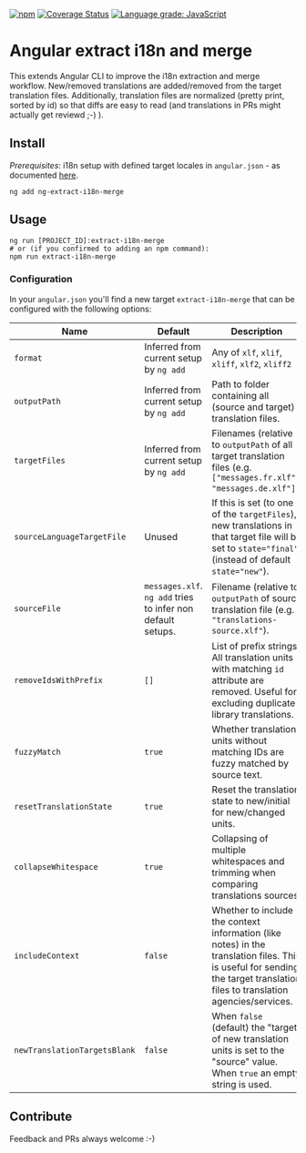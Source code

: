 [![npm](https://img.shields.io/npm/v/ng-extract-i18n-merge)](https://www.npmjs.com/package/ng-extract-i18n-merge)
[![Coverage Status](https://coveralls.io/repos/github/daniel-sc/ng-extract-i18n-merge/badge.svg?branch=master)](https://coveralls.io/github/daniel-sc/ng-extract-i18n-merge?branch=master)
[![Language grade: JavaScript](https://img.shields.io/lgtm/grade/javascript/g/daniel-sc/ng-extract-i18n-merge.svg?logo=lgtm&logoWidth=18)](https://lgtm.com/projects/g/daniel-sc/ng-extract-i18n-merge/context:javascript)

# Angular extract i18n and merge

This extends Angular CLI to improve the i18n extraction and merge workflow. New/removed translations are added/removed
from the target translation files. Additionally, translation files are normalized (pretty print, sorted by id) so that
diffs are easy to read (and translations in PRs might actually get reviewd ;-) ).

## Install

_Prerequisites_: i18n setup with defined target locales in `angular.json` - as
documented [here](https://angular.io/guide/i18n-common-merge).

```shell
ng add ng-extract-i18n-merge
```

## Usage

```shell
ng run [PROJECT_ID]:extract-i18n-merge
# or (if you confirmed to adding an npm command):
npm run extract-i18n-merge 
```

### Configuration

In your `angular.json` you'll find a new target `extract-i18n-merge` that can be configured with the following options:

| Name                         | Default                                                     | Description                                                                                                                                                                 |
|------------------------------|-------------------------------------------------------------|-----------------------------------------------------------------------------------------------------------------------------------------------------------------------------|
| `format`                     | Inferred from current setup by `ng add`                     | Any of `xlf`, `xlif`, `xliff`, `xlf2`, `xliff2`                                                                                                                             |
| `outputPath`                 | Inferred from current setup by `ng add`                     | Path to folder containing all (source and target) translation files.                                                                                                        |
| `targetFiles`                | Inferred from current setup by `ng add`                     | Filenames (relative to `outputPath` of all target translation files (e.g. `["messages.fr.xlf", "messages.de.xlf"]`).                                                        |
| `sourceLanguageTargetFile`   | Unused                                                      | If this is set (to one of the `targetFiles`), new translations in that target file will be set to `state="final"` (instead of default `state="new"`).                       |
| `sourceFile`                 | `messages.xlf`. `ng add` tries to infer non default setups. | Filename (relative to `outputPath` of source translation file (e.g. `"translations-source.xlf"`).                                                                           |
| `removeIdsWithPrefix`        | `[]`                                                        | List of prefix strings. All translation units with matching `id` attribute are removed. Useful for excluding duplicate library translations.                                |
| `fuzzyMatch`                 | `true`                                                      | Whether translation units without matching IDs are fuzzy matched by source text.                                                                                            |
| `resetTranslationState`      | `true`                                                      | Reset the translation state to new/initial for new/changed units.                                                                                                           |
| `collapseWhitespace`         | `true`                                                      | Collapsing of multiple whitespaces and trimming when comparing translations sources.                                                                                        |
| `includeContext`             | `false`                                                     | Whether to include the context information (like notes) in the translation files. This is useful for sending the target translation files to translation agencies/services. |
| `newTranslationTargetsBlank` | `false`                                                     | When `false` (default) the "target" of new translation units is set to the "source" value. When `true` an empty string is used.                                             |

## Contribute

Feedback and PRs always welcome :-)
